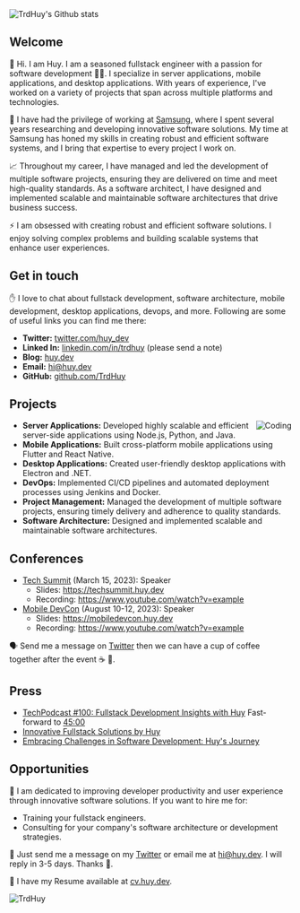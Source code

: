 <img src="https://github-readme-stats.vercel.app/api?username=TrdHuy&show_icons=true&count_private=true&theme=transparent&include_all_commits=true" alt="TrdHuy's Github stats" />

## Welcome

👋 Hi. I am Huy. I am a seasoned fullstack engineer with a passion for software development 🧑‍💻. I specialize in server applications, mobile applications, and desktop applications. With years of experience, I've worked on a variety of projects that span across multiple platforms and technologies.

🚀 I have had the privilege of working at [Samsung](https://www.samsung.com/), where I spent several years researching and developing innovative software solutions. My time at Samsung has honed my skills in creating robust and efficient software systems, and I bring that expertise to every project I work on.

📈 Throughout my career, I have managed and led the development of multiple software projects, ensuring they are delivered on time and meet high-quality standards. As a software architect, I have designed and implemented scalable and maintainable software architectures that drive business success.

⚡️ I am obsessed with creating robust and efficient software solutions. I enjoy solving complex problems and building scalable systems that enhance user experiences. 

## Get in touch

✋ I love to chat about fullstack development, software architecture, mobile development, desktop applications, devops, and more. Following are some of useful links you can find me there:

- **Twitter:** [twitter.com/huy_dev](https://twitter.com/huy_dev)
- **Linked In:** [linkedin.com/in/trdhuy](https://www.linkedin.com/in/trdhuy) (please send a note)
- **Blog:** [huy.dev](https://huy.dev)
- **Email:** <hi@huy.dev>
- **GitHub:** [github.com/TrdHuy](https://github.com/TrdHuy)

## Projects
<img align="right" alt="Coding" src="https://github-readme-stats.vercel.app/api/top-langs/?username=TrdHuy&layout=compact&show_icons=true&count_private=true&theme=transparent&hide=javascript,html" alt="Top langs" />

- **Server Applications:** Developed highly scalable and efficient server-side applications using Node.js, Python, and Java.
- **Mobile Applications:** Built cross-platform mobile applications using Flutter and React Native.
- **Desktop Applications:** Created user-friendly desktop applications with Electron and .NET.
- **DevOps:** Implemented CI/CD pipelines and automated deployment processes using Jenkins and Docker.
- **Project Management:** Managed the development of multiple software projects, ensuring timely delivery and adherence to quality standards.
- **Software Architecture:** Designed and implemented scalable and maintainable software architectures.

## Conferences

- [Tech Summit](https://techsummit.com/) (March 15, 2023): Speaker
  - Slides: <https://techsummit.huy.dev>
  - Recording: <https://www.youtube.com/watch?v=example>
- [Mobile DevCon](https://mobiledevcon.com/) (August 10-12, 2023): Speaker
  - Slides: <https://mobiledevcon.huy.dev>
  - Recording: <https://www.youtube.com/watch?v=example>

🗣 Send me a message on [Twitter](https://twitter.com/huy_dev) then we can have a cup of coffee together after the event ☕️ 🤗.

## Press

- [TechPodcast #100: Fullstack Development Insights with Huy](https://changelog.com/techpodcast/100/) Fast-forward to [45:00](https://cdn.changelog.com/uploads/techpodcast/100/techpodcast-100.mp3#t=2700)
- [Innovative Fullstack Solutions by Huy](https://techmagazine.com/innovative-fullstack-solutions-by-huy)
- [Embracing Challenges in Software Development: Huy's Journey](https://devstory.net/post/100-huy-fullstack-engineer)

## Opportunities

💼 I am dedicated to improving developer productivity and user experience through innovative software solutions. If you want to hire me for:

- Training your fullstack engineers.
- Consulting for your company's software architecture or development strategies.

📨 Just send me a message on my [Twitter](https://twitter.com/huy_dev) or email me at <hi@huy.dev>. I will reply in 3-5 days. Thanks 🥰.

👔 I have my Resume available at [cv.huy.dev](https://cv.huy.dev).

<p align="left"> <img src="https://komarev.com/ghpvc/?username=TrdHuy&label=Profile%20views&color=0e75b6&style=flat" alt="TrdHuy" /> </p>
